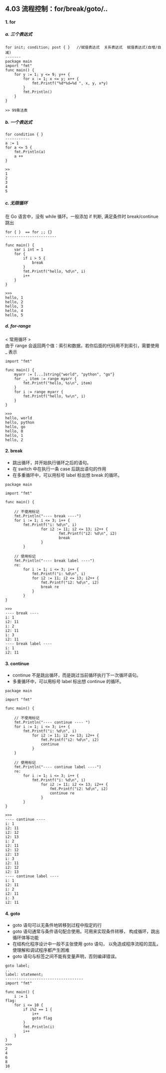 ## 4.03 流程控制：for/break/goto/..

#### 1. for

##### a. 三个表达式

```
for init; condition; post { }   //赋值表达式  关系表达式  赋值表达式(自增/自减)
-------
package main
import "fmt"
func main() {
    for y := 1; y <= 9; y++ {
        for x := 1; x <= y; x++ {
            fmt.Printf("%d*%d=%d ", x, y, x*y)
        }
        fmt.Println()
    }
}

>> 99乘法表
```

##### b. 一个表达式

```
for condition { }
-----------
a := 1
for a <= 5 {
    fmt.Println(a)
    a ++
}

>>
1
2
3
4
5
```

##### c. 无限循环

在 Go 语言中，没有 while 循环。一般添加 if 判断, 满足条件时 break/continue 跳出

```
for { }  == for ;; {}
-----------------------

func main() {
    var i int = 1
    for {
        if i > 5 {
            break
        }
        fmt.Printf("hello, %d\n", i)
        i++
    }
}

>>>
hello, 1
hello, 2
hello, 3
hello, 4
hello, 5
```

##### d. for-range

< 常用循环 >  
由于 range 会返回两个值：索引和数据，若你后面的代码用不到索引，需要使用 \_ 表示

```
import "fmt"

func main() {
    myarr := [...]string{"world", "python", "go"}
    for _, item := range myarr {
        fmt.Printf("hello, %s\n", item)
    }
    for i := range myarr {
        fmt.Printf("hello, %v\n", i)
    }
}

>>>
hello, world
hello, python
hello, go
hello, 0
hello, 1
hello, 2
```

#### 2. break

- 跳出循环，并开始执行循环之后的语句。
- 在 switch 中在执行一条 case 后跳出语句的作用
- 在多重循环中，可以用标号 label 标出想 break 的循环。

```
package main

import "fmt"

func main() {

    // 不使用标记
    fmt.Println("---- break ----")
    for i := 1; i <= 3; i++ {
        fmt.Printf("i: %d\n", i)
                for i2 := 11; i2 <= 13; i2++ {
                        fmt.Printf("i2: %d\n", i2)
                        break
                }
        }

    // 使用标记
    fmt.Println("---- break label ----")
    re:
        for i := 1; i <= 3; i++ {
            fmt.Printf("i: %d\n", i)
            for i2 := 11; i2 <= 13; i2++ {
                fmt.Printf("i2: %d\n", i2)
                break re
            }
        }
}

>>>
---- break ----
i: 1
i2: 11
i: 2
i2: 11
i: 3
i2: 11
---- break label ----
i: 1
i2: 11
```

#### 3. continue

- continue 不是跳出循环，而是跳过当前循环执行下一次循环语句。
- 多重循环中，可以用标号 label 标出想 continue 的循环。

```
package main

import "fmt"

func main() {

    // 不使用标记
    fmt.Println("---- continue ---- ")
    for i := 1; i <= 3; i++ {
        fmt.Printf("i: %d\n", i)
            for i2 := 11; i2 <= 13; i2++ {
                fmt.Printf("i2: %d\n", i2)
                continue
            }
    }

    // 使用标记
    fmt.Println("---- continue label ----")
    re:
        for i := 1; i <= 3; i++ {
            fmt.Printf("i: %d\n", i)
                for i2 := 11; i2 <= 13; i2++ {
                    fmt.Printf("i2: %d\n", i2)
                    continue re
                }
        }
}

>>>
---- continue ----
i: 1
i2: 11
i2: 12
i2: 13
i: 2
i2: 11
i2: 12
i2: 13
i: 3
i2: 11
i2: 12
i2: 13
---- continue label ----
i: 1
i2: 11
i: 2
i2: 11
i: 3
i2: 11
```

#### 4. goto

- goto 语句可以无条件地转移到过程中指定的行
- goto 语句通常与条件语句配合使用。可用来实现条件转移， 构成循环，跳出循环体等功能
- 在结构化程序设计中一般不主张使用 goto 语句， 以免造成程序流程的混乱，使理解和调试程序都产生困难
- goto 语句与标签之间不能有变量声明，否则编译错误。

```
goto label;
..
label: statement;
-----------------------------------
import "fmt"

func main() {
    i := 1
flag:
    for i <= 10 {
        if i%2 == 1 {
            i++
            goto flag
        }
        fmt.Println(i)
        i++
    }
}
>>>
2
4
6
8
10
```
